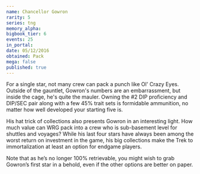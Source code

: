 ```yaml
---
name: Chancellor Gowron
rarity: 5
series: tng
memory_alpha:
bigbook_tier: 6
events: 25
in_portal:
date: 05/12/2016
obtained: Pack
mega: false
published: true
---
```


For a single star, not many crew can pack a punch like Ol' Crazy Eyes. Outside of the gauntlet, Gowron's numbers are an embarrassment, but inside the cage, he's quite the mauler. Owning the #2 DIP proficiency and DIP/SEC pair along with a few 45% trait sets is formidable ammunition, no matter how well developed your starting five is.

His hat trick of collections also presents Gowron in an interesting light. How much value can WRG pack into a crew who is sub-basement level for shuttles and voyages? While his last four stars have always been among the worst return on investment in the game, his big collections make the Trek to immortalization at least an option for endgame players.

Note that as he’s no longer 100% retrievable, you might wish to grab Gowron’s first star in a behold, even if the other options are better on paper.
